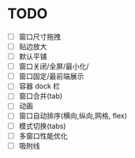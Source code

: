 # TODO

-   [ ] 窗口尺寸拖拽
-   [ ] 贴边放大
-   [ ] 默认平铺
-   [ ] 窗口关闭/全屏/最小化/
-   [ ] 窗口固定/最前端展示
-   [ ] 容器 dock 栏
-   [ ] 窗口合并(tab)
-   [ ] 动画
-   [ ] 窗口自动排序(横向,纵向,网格, flex)
-   [ ] 模式切换(tabs)
-   [ ] 多窗口性能优化
-   [ ] 吸附线
